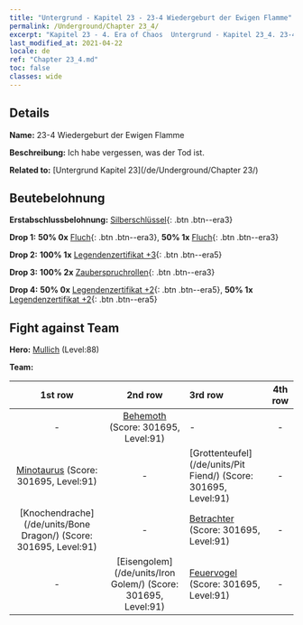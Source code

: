 ```yaml
---
title: "Untergrund - Kapitel 23 - 23-4 Wiedergeburt der Ewigen Flamme"
permalink: /Underground/Chapter 23_4/
excerpt: "Kapitel 23 - 4. Era of Chaos  Untergrund - Kapitel 23_4. 23-4 Wiedergeburt der Ewigen Flamme"
last_modified_at: 2021-04-22
locale: de
ref: "Chapter 23_4.md"
toc: false
classes: wide
---
```


## Details

 **Name:** 23-4 Wiedergeburt der Ewigen Flamme

 **Beschreibung:** Ich habe vergessen, was der Tod ist.

 **Related to:** [Untergrund Kapitel 23](/de/Underground/Chapter 23/)

## Beutebelohnung

 **Erstabschlussbelohnung:** [Silberschlüssel](/ItemsDE/con_693/){: .btn .btn--era3}

 **Drop 1:** **50% 0x** [Fluch](/ItemsDE/her_410/){: .btn .btn--era3}, **50% 1x** [Fluch](/ItemsDE/her_410/){: .btn .btn--era3}

 **Drop 2:** **100% 1x** [Legendenzertifikat +3](/ItemsDE/mat_88/){: .btn .btn--era5}

 **Drop 3:** **100% 2x** [Zauberspruchrollen](/ItemsDE/con_694/){: .btn .btn--era3}

 **Drop 4:** **50% 0x** [Legendenzertifikat +2](/ItemsDE/mat_81/){: .btn .btn--era5}, **50% 1x** [Legendenzertifikat +2](/ItemsDE/mat_81/){: .btn .btn--era5}


## Fight against Team
 **Hero:** [Mullich](/de/heroes/Mullich/) (Level:88)

 **Team:**


  | 1st row | 2nd row | 3rd row | 4th row |
  |:----:|:----:|:----|:----:|
  | - | [Behemoth](/de/units/Behemoth/) (Score: 301695, Level:91)  | - | - |
  | [Minotaurus](/de/units/Minotaur/) (Score: 301695, Level:91)  | - | [Grottenteufel](/de/units/Pit Fiend/) (Score: 301695, Level:91)  | - |
  | [Knochendrache](/de/units/Bone Dragon/) (Score: 301695, Level:91)  | - | [Betrachter](/de/units/Beholder/) (Score: 301695, Level:91)  | - |
  | - | [Eisengolem](/de/units/Iron Golem/) (Score: 301695, Level:91)  | [Feuervogel](/de/units/Firebird/) (Score: 301695, Level:91)  | - |


